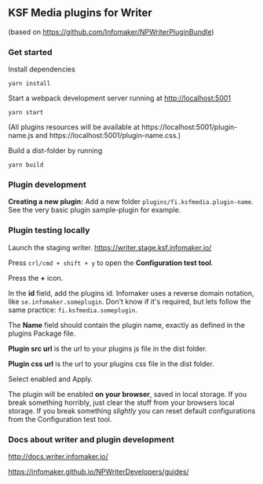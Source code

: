 ## KSF Media plugins for Writer
(based on https://github.com/Infomaker/NPWriterPluginBundle)

### Get started
Install dependencies
```
yarn install
```

Start a webpack development server running at [http://localhost:5001](localhost:5001)
```
yarn start
```
(All plugins resources will be available at https://localhost:5001/plugin-name.js and https://localhost:5001/plugin-name.css.)

Build a dist-folder by running
```
yarn build
```

### Plugin development
**Creating a new plugin:** Add a new folder `plugins/fi.ksfmedia.plugin-name`. See the very basic plugin sample-plugin for example.

### Plugin testing locally
Launch the staging writer. https://writer.stage.ksf.infomaker.io/

Press `crl/cmd + shift + y` to open the **Configuration test tool**.

Press the **+** icon.

In the **id** field, add the plugins id. Infomaker uses a reverse domain notation, like `se.infomaker.someplugin`. Don't know if it's required, but lets follow the same practice: `fi.ksfmedia.someplugin`.

The **Name** field should contain the plugin name, exactly as defined in the plugins Package file.

**Plugin src url** is the url to your plugins js file in the dist folder.

**Plugin css url** is the url to your plugins css file in the dist folder.

Select enabled and Apply.

The plugin will be enabled **on your browser**, saved in local storage. If you break something horribly, just clear the stuff from your browsers local storage. If you break something _slightly_ you can reset default configurations from the Configuration test tool.

### Docs about writer and plugin development
http://docs.writer.infomaker.io/

https://infomaker.github.io/NPWriterDevelopers/guides/
